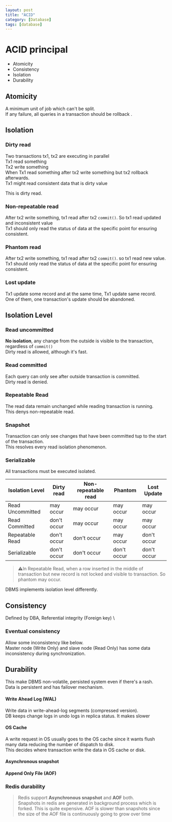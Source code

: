 ```yaml
---
layout: post
title: "ACID"
category: [Database]
tags: [database]
---
```


# ACID principal
- Atomicity
- Consistency
- Isolation
- Durability

## Atomicity
A minimum unit of job which can't be split. \
If any failure, all queries in a transaction should be rollback .


## Isolation
### Dirty read
Two transactions tx1, tx2 are executing in parallel \
Tx1 read something \
Tx2 write something \
When Tx1 read something after tx2 write something but tx2 rollback afterwards. \
Tx1 might read consistent data that is dirty value

This is dirty read.

### Non-repeatable read
After tx2 write something, tx1 read after tx2 `commit()`. So tx1 read updated and inconsistent value \
Tx1 should only read the status of data at the specific point for ensuring consistent.

### Phantom read
After tx2 write something, tx1 read after tx2 `commit()`. so tx1 read new value. \
Tx1 should only read the status of data at the specific point for ensuring consistent.

### Lost update
Tx1 update some record and at the same time, Tx1 update same record. \
One of them, one transaction's update should be abandoned.


## Isolation Level
### Read uncommitted
**No isolation**, any change from the outside is visible to the transaction, regardless of `commit()` \
Dirty read is allowed, although it's fast.

### Read committed
Each query can only see after outside transaction is committed. \
Dirty read is denied.

### Repeatable Read
The read data remain unchanged while reading transaction is running. \
This denys non-repeatable read.

### Snapshot
Transaction can only see changes that have been committed tup to the start of the transaction. \
This resolves every read isolation phenomenon.


### Serializable
All transactions must be executed isolated.

| Isolation Level  | Dirty read  | Non-repeatable read | Phantom     | Lost Update |
|------------------|-------------|---------------------|-------------|-------------|
| Read Uncommitted | may occur   | may occur           | may occur   | may occur   |
| Read Committed   | don't occur | may occur           | may occur   | may occur   |
| Repeatable Read  | don't occur | don't occur         | may occur   | don't occur |
| Serializable     | don't occur | don't occur         | don't occur | don't occur |


> ⚠️In Repeatable Read, when a row inserted in the middle of transaction but new record is not locked and visible to transaction.
So phantom may occur.

DBMS implements isolation level differently.

## Consistency
Defined by DBA, Referential integrity (Foreign key) \


### Eventual consistency
Allow some inconsistency like below. \
Master node (Write Only) and slave node (Read Only) has some data inconsistency during synchronization.

## Durability
This make DBMS non-volatile, persisted system even if there's a rash. \
Data is persistent and has failover mechanism.


#### Write Ahead Log (WAL)
Write data in write-ahead-log segments (compressed version). \
DB keeps change logs in undo logs in replica status. It makes slower

#### OS Cache
A write request in OS usually goes to the OS cache since it wants flush many data reducing the number of dispatch to disk. \
This decides where transaction write the data in OS cache or disk.

#### Asynchronous snapshot

#### Append Only File (AOF)


### Redis durability
> Redis support **Asynchronous snapshot** and **AOF** both. \
Snapshots in redis are generated in background process which is forked.
This is quite expensive.
AOF is slower than snapshots since the size of the AOF file is continuously going to grow over time





